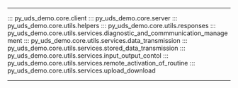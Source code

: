 
---

::: py_uds_demo.core.client
::: py_uds_demo.core.server
::: py_uds_demo.core.utils.helpers
::: py_uds_demo.core.utils.responses
::: py_uds_demo.core.utils.services.diagnostic_and_commmunication_management
::: py_uds_demo.core.utils.services.data_transmission
::: py_uds_demo.core.utils.services.stored_data_transmission
::: py_uds_demo.core.utils.services.input_output_contol
::: py_uds_demo.core.utils.services.remote_activation_of_routine
::: py_uds_demo.core.utils.services.upload_download

---